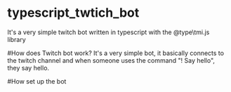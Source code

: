 # typescript_twtich_bot
It's a very simple twitch bot written in typescript with the @type\tmi.js library

#How does Twitch bot work?
It's a very simple bot, it basically connects to the twitch channel and when someone uses the command "! Say hello", they say hello.

 #How set up the bot
